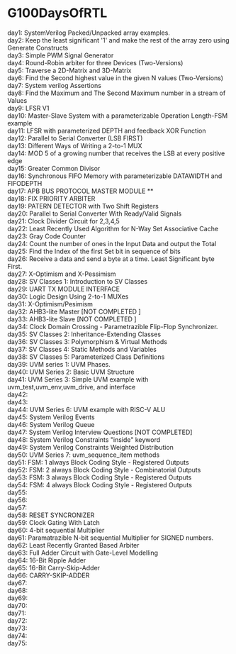 # G100DaysOfRTL
day1: SystemVerilog Packed/Unpacked array examples.  <br />
day2: Keep the least significant '1' and make the rest of the array zero using Generate Constructs <br />
day3: Simple PWM Signal Generator <br />
day4: Round-Robin arbiter for three Devices (Two-Versions) <br />
day5: Traverse a 2D-Matrix and 3D-Matrix <br />
day6: Find the Second highest value in the given N values (Two-Versions)<br />
day7: System verilog Assertions <br />
day8: Find the Maximum and The Second Maximum number in a stream of Values <br />
day9:  LFSR V1<br />
day10: Master-Slave System with a parameterizable Operation Length-FSM example <br />
day11: LFSR with parameterized DEPTH and feedback XOR Function <br />
day12: Parallel to Serial Converter (LSB FIRST) <br />
day13: Different Ways of Writing a 2-to-1 MUX  <br />
day14: MOD 5 of a growing number that receives the LSB at every positive edge <br />
day15: Greater Common Divisor  <br />
day16: Synchronous FIFO Memory  with parameterizable DATAWIDTH and FIFODEPTH <br />
day17: APB BUS PROTOCOL MASTER MODULE **  <br />
day18: FIX PRIORITY ARBITER <br />
day19: PATERN DETECTOR with Two Shift Registers  <br />
day20: Parallel to Serial Converter With Ready/Valid Signals <br />
day21: Clock Divider Circuit for 2,3,4,5 <br />
day22: Least Recently Used Algorithm for N-Way Set Associative Cache <br />
day23: Gray Code Counter <br />
day24: Count the number of ones in the Input Data and output the Total <br />
day25: Find the Index of the first Set bit in sequence of bits <br />
day26: Receive a data and send a byte at a time. Least Significant byte First. <br />
day27: X-Optimism and X-Pessimism  <br />
day28: SV Classes 1: Introduction to SV Classes  <br />
day29: UART TX MODULE INTERFACE  <br />
day30: Logic Design Using 2-to-1 MUXes   <br />
day31: X-Optimism/Pesimism               <br />
day32: AHB3-lite Master [NOT COMPLETED ] <br />
day33: AHB3-lite Slave [NOT COMPLETED ]  <br />
day34: Clock Domain Crossing - Parametrazible Flip-Flop Synchronizer. <br />
day35: SV Classes 2: Inheritance-Extending Classes <br /> 
day36: SV Classes 3: Polymorphism & Virtual Methods      <br />
day37: SV Classes 4: Static Methods and Variables        <br />
day38: SV Classes 5: Parameterized Class Definitions     <br />
day39: UVM series 1: UVM Phases.                         <br />
day40: UVM Series 2: Basic UVM Structure                 <br />
day41: UVM Series 3: Simple UVM example with uvm_test,uvm_env,uvm_drive, and interface      <br />
day42:     <br />
day43:     <br />
day44: UVM Series 6: UVM example with  RISC-V ALU           <br />
day45: System Verilog Events                                <br />
day46: System Verilog Queue                                 <br />
day47: System Verilog Interview Questions [NOT COMPLETED]   <br />
day48: System Verilog Constraints "inside" keyword          <br />
day49: System Verilog Constraints Weighted Distribution     <br />
day50: UVM Series 7: uvm_sequence_item methods                  <br />
day51: FSM: 1 always Block Coding Style - Registered Outputs    <br />
day52: FSM: 2 always Block Coding Style - Combinatorial Outputs <br />
day53: FSM: 3 always Block Coding Style - Registered Outputs    <br />
day54: FSM: 4 always Block Coding Style - Registered Outputs    <br />
day55: <br />
day56: <br />
day57: <br />
day58: RESET SYNCRONIZER                                              <br />
day59: Clock Gating With Latch                                        <br />
day60: 4-bit sequential Multiplier                                    <br />
day61: Paramatrazible N-bit sequential Multiplier for SIGNED numbers. <br />
day62: Least Recently Granted Based Arbiter                           <br />
day63: Full Adder Circuit with Gate-Level Modelling                   <br />
day64: 16-Bit Ripple Adder                                            <br />
day65: 16-Bit Carry-Skip-Adder                                        <br />
day66: CARRY-SKIP-ADDER                                               <br />
day67: <br />
day68: <br />
day69: <br />
day70: <br />
day71: <br />
day72: <br />
day73: <br />
day74: <br />
day75: <br />
